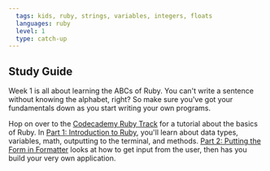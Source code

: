```yaml
---
  tags: kids, ruby, strings, variables, integers, floats
  languages: ruby
  level: 1
  type: catch-up
---
```


## Study Guide

Week 1 is all about learning the ABCs of Ruby. You can't write a sentence without knowing the alphabet, right? So make sure you've got your fundamentals down as you start writing your own programs.

Hop on over to the [Codecademy Ruby Track](http://www.codecademy.com/en/tracks/ruby) for a tutorial about the basics of Ruby. In [Part 1: Introduction to Ruby](http://www.codecademy.com/courses/5059d7644188390002000d9a/resume?curriculum_id=5059f8619189a5000201fbcb), you'll learn about data types, variables, math, outputting to the terminal, and methods. [Part 2: Putting the Form in Formatter](http://www.codecademy.com/courses/5059e69c418839000200f653/resume?curriculum_id=5059f8619189a5000201fbcb) looks at how to get input from the user, then has you build your very own application.
